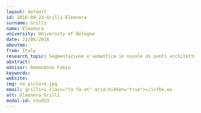```yaml
---
layout: default 
id: 2016-08-23-Grilli-Eleonora
surname: Grilli
name: Eleonora
university: University of Bologna
date: 23/08/2016
aboutme: 
from: Italy
research_topic: Segmentazione e semantica in nuvole di punti architettoniche
abstract: 
advisor: Remondino Fabio
keywords: 
website: 
img: no_picture.jpg
email: grilli<i class="fa fa-at" aria-hidden="true"></i>fbk.eu
alt: Eleonora Grilli
modal-id: stud53
---
```

